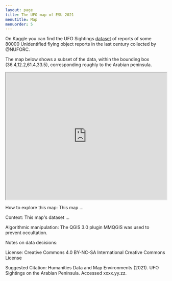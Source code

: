 ```yaml
---
layout: page
title: The UFO map of ESU 2021
menutitle: Map
menuorder: 5
---
```


On Kaggle you can find the UFO Sightings [dataset](https://www.kaggle.com/NUFORC/ufo-sightings) of reports of some 80000 Unidentified flying object reports in the last century collected by @NUFORC.

The map below shows a subset of the data, within the bounding box (36.4,12.2,61.4,33.5), corresponding roughly to the Arabian peninsula.  

<iframe src="https://djwrisley.github.io/ESUDH/Arabia_UFO/index.html" width="100%" height="400"></iframe>

How to explore this map: This map ...

Context: This map's dataset ...

Algorithmic manipulation: The QGIS 3.0 plugin MMQGIS was used to prevent occultation.

Notes on data decisions: 

License: Creative Commons 4.0 BY-NC-SA International Creative Commons License

Suggested Citation: Humanities Data and Map Environments (2021). UFO Sightings on the Arabian Peninsula. Accessed xxxx.yy.zz.
